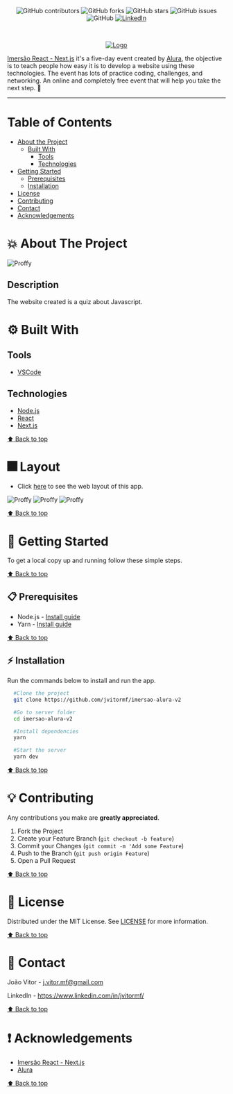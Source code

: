 <!-- BADGES -->
<p align="center">
  <img alt="GitHub contributors" src="https://img.shields.io/github/contributors/jvitormf/imersao-alura-v2?color=green">
  <img alt="GitHub forks" src="https://img.shields.io/github/forks/jvitormf/imersao-alura-v2">
  <img alt="GitHub stars" src="https://img.shields.io/github/stars/jvitormf/imersao-alura-v2">
  <img alt="GitHub issues" src="https://img.shields.io/github/issues/jvitormf/imersao-alura-v2">
  <img alt="GitHub" src="https://img.shields.io/github/license/jvitormf/imersao-alura-v2">
  <a href="https://www.linkedin.com/in/jvitormf/">
    <img alt="LinkedIn" src="https://img.shields.io/badge/-LinkedIn-black.svg?style=flat&logo=linkedin&colorB=555">
  </a>
</p>
<br/>

<!-- PROJECT LOGO -->
<p align="center">
  <a href="https://github.com/jvitormf/imersao-alura-v2">
     <img src=".github/logo.svg" alt="Logo">
  </a>

  [Imersão React - Next.js](https://www.alura.com.br/imersao-react-next-js) it's a five-day event created by [Alura](https://www.alura.com.br/), the objective is to teach people how easy it is to develop a website using these technologies. The event has lots of practice coding, challenges, and networking. An online and completely free event that will help you take the next step. :rocket:
</p>

***

<!-- TABLE OF CONTENTS -->
# Table of Contents
* [About the Project](#boom-about-the-project)
  * [Built With](#gear-built-with)
    * [Tools](#tools)
    * [Technologies](#Technologies)
* [Getting Started](#rocket-getting-started)
  * [Prerequisites](#clipboard-prerequisites)
  * [Installation](#zap-installation)
* [License](#memo-license)
* [Contributing](#bulb-contributing)
* [Contact](#e-mail-contact)
* [Acknowledgements](#exclamation-acknowledgements)
<!-- * [Usage](#usage)
* [Roadmap](#arrows_clockwise-roadmap) -->

<!-- ABOUT THE PROJECT -->
# :boom: About The Project

<!-- Project image -->
<img src=".github/screen.png" alt="Proffy">


## Description
The website created is a quiz about Javascript.

# :gear: Built With
  ## Tools
  * [VSCode](https://code.visualstudio.com/)

  ## Technologies
  * [Node.js](https://nodejs.org/)
  * [React](https://reactjs.org/)
  * [Next.js](https://nextjs.org/)

  [:arrow_up: Back to top](#table-of-Contents)

# :fireworks: Layout
* Click [here](https://www.figma.com/file/cg1MIzSRRss8ggpypQbmdD/AluraQuiz?node-id=0%3A1) to see the web layout of this app.

<img src=".github/screen.png" alt="Proffy">
<img src=".github/ss1.png" alt="Proffy">
<img src=".github/ss2.png" alt="Proffy">

[:arrow_up: Back to top](#table-of-Contents)

<!-- GETTING STARTED -->
# :rocket: Getting Started

To get a local copy up and running follow these simple steps.

[:arrow_up: Back to top](#table-of-Contents)

## :clipboard: Prerequisites

* Node.js - [Install guide](https://nodejs.org/en/download/package-manager/)
* Yarn - [Install guide](https://classic.yarnpkg.com/en/docs/install/#windows-stable)

[:arrow_up: Back to top](#table-of-Contents)

## :zap: Installation
Run the commands below to install and run the app.
  ```sh
    #Clone the project
    git clone https://github.com/jvitormf/imersao-alura-v2
  ```

  ```sh
    #Go to server folder
    cd imersao-alura-v2

    #Install dependencies
    yarn

    #Start the server
    yarn dev
   ```

[:arrow_up: Back to top](#table-of-Contents)

<!-- CONTRIBUTING -->
# :bulb: Contributing

Any contributions you make are **greatly appreciated**.

1. Fork the Project
2. Create your Feature Branch (`git checkout -b feature`)
3. Commit your Changes (`git commit -m 'Add some Feature`)
4. Push to the Branch (`git push origin Feature`)
5. Open a Pull Request

[:arrow_up: Back to top](#table-of-Contents)

<!-- USAGE EXAMPLES -->
<!-- # Usage

Use this space to show useful examples of how a project can be used. Additional screenshots, code examples and demos work well in this space. You may also link to more resources.

_For more examples, please refer to the [Documentation](https://example.com)_ -->


<!-- LICENSE -->
# :memo: License

Distributed under the MIT License. See [LICENSE](LICENSE.md) for more information.

[:arrow_up: Back to top](#table-of-Contents)


<!-- CONTACT -->
# :e-mail: Contact

João Vitor - <j.vitor.mf@gmail.com>

LinkedIn - <https://www.linkedin.com/in/jvitormf/>

[:arrow_up: Back to top](#table-of-Contents)


<!-- ACKNOWLEDGEMENTS -->
# :exclamation: Acknowledgements

* [Imersão React - Next.js](https://www.alura.com.br/imersao-react-next-js)
* [Alura](https://www.alura.com.br/)

[:arrow_up: Back to top](#table-of-Contents)
